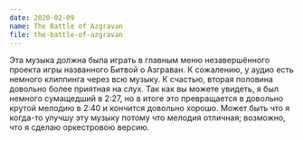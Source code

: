 ```yaml
---
date: 2020-02-09
name: The Battle of Azgravan
file: the-battle-of-azgravan
---
```


Эта музыка должна была играть в главным меню незавершённого проекта игры названного Битвой о Азграван. К сожалению, у аудио есть немного клиппинга через всю музыку. К счастью, вторая половина довольно более приятная на слух. Так как вы можете увидеть, я был немного сумащедший в 2:27, но в итоге это превращается в довольно крутой мелодию в 2:40 и кончится довольно хорошо. Может быть что я когда-то улучшу эту музыку потому что мелодия отличная; возможно, что я сделаю оркестровою версию.